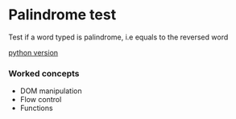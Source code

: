 # Palindrome test

Test if a word typed is palindrome, i.e equals to the reversed word

[python version](https://github.com/rjLelis/python-playground/tree/master/palindrome)
### Worked concepts

* DOM manipulation
* Flow control
* Functions
